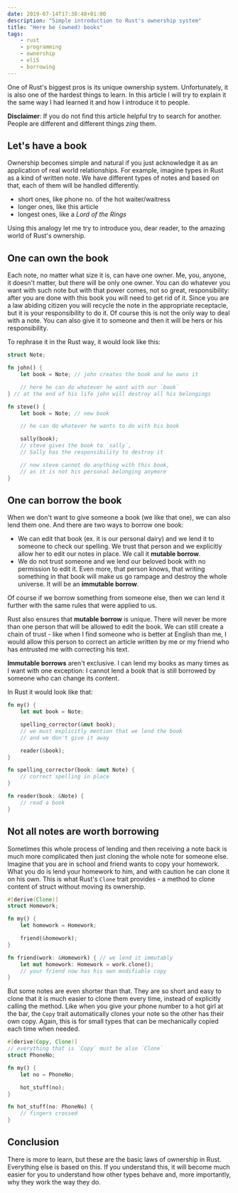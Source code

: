 ```yaml
---
date: 2019-07-14T17:38:48+01:00
description: "Simple introduction to Rust's ownership system"
title: "Here be (owned) books"
tags:
    - rust
    - programming
    - ownership
    - eli5
    - borrowing
---
```


One of Rust's biggest pros is its unique ownership system. Unfortunately, it is
also one of the hardest things to learn. In this article I will try to explain
it the same way I had learned it and how I introduce it to people.

**Disclaimer**: If you do not find this article helpful try to search for another.
People are different and different things *zing* them.

## Let's have a book

Ownership becomes simple and natural if you just acknowledge it as an
application of real world relationships. For example, imagine types in Rust as
a kind of written note. We have different types of notes and based on that, each
of them will be handled differently.

- short ones, like phone no. of the hot waiter/waitress
- longer ones, like this article
- longest ones, like a *Lord of the Rings*

Using this analogy let me try to introduce you, dear reader, to the amazing
world of Rust's ownership.

## One can own the book

Each note, no matter what size it is, can have one owner. Me, you, anyone, it
doesn't matter, but there will be only one owner. You can do whatever you want
with such note but with that power comes, not so great, responsibility: after
you are done with this book you will need to get rid of it. Since you are a law
abiding citizen you will recycle the note in the appropriate receptacle, but it is your
responsibility to do it. Of course this is not the only way to deal with a note. You
can also give it to someone and then it will be hers or his responsibility.

To rephrase it in the Rust way, it would look like this:

```rust
struct Note;

fn john() {
    let book = Note; // john creates the book and he owns it

    // here he can do whatever he want with our `book`
} // at the end of his life john will destroy all his belongings

fn steve() {
    let book = Note; // new book

    // he can do whatever he wants to do with his book

    sally(book);
    // steve gives the book to `sally`,
    // Sally has the responsibility to destroy it

    // now steve cannot do anything with this book,
    // as it is not his personal belonging anymore
}
```

## One can borrow the book

When we don't want to give someone a book (we like that one), we can also lend
them one. And there are two ways to borrow one book:

- We can edit that book (ex. it is our personal dairy) and we lend it to someone
  to check our spelling. We trust that person and we explicitly allow her to
  edit our notes in place. We call it **mutable borrow**.
- We do not trust someone and we lend our beloved book with no permission to edit
  it. Even more, that person knows, that writing something in that book will
  make us go rampage and destroy the whole universe. It will be an **immutable
  borrow**.

Of course if we borrow something from someone else, then we can lend it further
with the same rules that were applied to us.

Rust also ensures that **mutable borrow** is unique. There will never be more
than one person that will be allowed to edit the book. We can still create a chain
of trust - like when I find someone who is better at English than me, I would
allow this person to correct an article written by me or my friend who has
entrusted me with correcting his text.

**Immutable borrows** aren't exclusive. I can lend my books as many times as I
want with one exception: I cannot lend a book that is still borrowed by someone
who can change its content.

In Rust it would look like that:

```rust
fn my() {
    let mut book = Note;

    spelling_corrector(&mut book);
    // we must explicitly mention that we lend the book
    // and we don't give it away

    reader(&book);
}

fn spelling_corrector(book: &mut Note) {
    // correct spelling in place
}

fn reader(book: &Note) {
    // read a book
}
```

## Not all notes are worth borrowing

Sometimes this whole process of lending and then receiving a note back is much
more complicated then just cloning the whole note for someone else. Imagine that
you are in school and friend wants to copy your homework. What you do is lend
your homework to him, and with caution he can clone it on his own. This is what
Rust's `Clone` trait provides - a method to clone content of struct without moving
its ownership.

```rust
#[derive(Clone)]
struct Homework;

fn my() {
    let homework = Homework;

    friend(&homework);
}

fn friend(work: &Homework) { // we lend it immutably
    let mut homework: Homework = work.clone();
    // your friend now has his own modifiable copy
}
```

But some notes are even shorter than that. They are so short and easy to clone
that it is much easier to clone them every time, instead of explicitly
calling the method. Like when you give your phone number to a hot girl at the 
bar, the `Copy` trait automatically clones your note so the other has their own copy. 
Again, this is for small types that can be mechanically copied each time when needed.

```rust
#[derive(Copy, Clone)]
// everything that is `Copy` must be also `Clone`
struct PhoneNo;

fn my() {
    let no = PhoneNo;

    hot_stuff(no);
}

fn hot_stuff(no: PhoneNo) {
    // fingers crossed
}
```

## Conclusion

There is more to learn, but these are the basic laws of ownership in Rust.
Everything else is based on this. If you understand this, it will become much
easier for you to understand how other types behave and, more importantly, why
they work the way they do.
